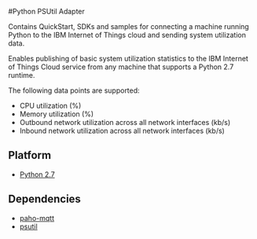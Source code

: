 #Python PSUtil Adapter

Contains QuickStart, SDKs and samples for connecting a machine running Python to the IBM Internet of Things cloud and sending system utilization data.

Enables publishing of basic system utilization statistics to the IBM Internet of Things Cloud service from any machine that supports a Python 2.7 runtime.

The following data points are supported:
 * CPU utilization (%)
 * Memory utilization (%)
 * Outbound network utilization across all network interfaces (kb/s)
 * Inbound network utilization across all network interfaces (kb/s)


Platform
------------
* [Python 2.7](https://www.python.org/download/releases/2.7)

Dependencies
------------
* [paho-mqtt](http://git.eclipse.org/c/paho/org.eclipse.paho.mqtt.python.git/)
* [psutil](https://code.google.com/p/psutil/)

